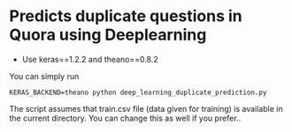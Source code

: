 # Predicts duplicate questions in Quora using Deeplearning

* Use keras==1.2.2 and theano==0.8.2

You can simply run

```
KERAS_BACKEND=theano python deep_learning_duplicate_prediction.py
```

The script assumes that train.csv file (data given for training) is available in
the current directory. You can change this as well if you prefer..
